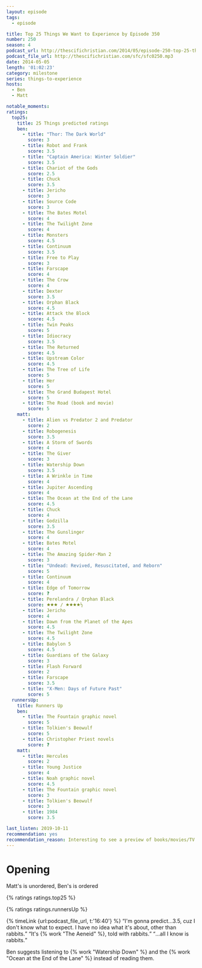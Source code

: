 ```yaml
---
layout: episode
tags:
  - episode

title: Top 25 Things We Want to Experience by Episode 350
number: 250
season: 4
podcast_url: http://thescifichristian.com/2014/05/episode-250-top-25-things-we-want-to-experience-by-episode-350/
podcast_file_url: http://thescifichristian.com/sfc/sfc0250.mp3
date: 2014-05-05
length: '01:02:23'
category: milestone
series: things-to-experience
hosts:
  - Ben
  - Matt

notable_moments: 
ratings:
  top25:
    title: 25 Things predicted ratings
    ben:
      - title: "Thor: The Dark World"
        score: 3
      - title: Robot and Frank
        score: 3.5
      - title: "Captain America: Winter Soldier"
        score: 3.5
      - title: Chariot of the Gods
        score: 2.5
      - title: Chuck
        score: 3.5
      - title: Jericho
        score: 3
      - title: Source Code
        score: 3
      - title: The Bates Motel
        score: 4
      - title: The Twilight Zone
        score: 4
      - title: Monsters
        score: 4.5
      - title: Continuum
        score: 3.5
      - title: Free to Play
        score: 3
      - title: Farscape
        score: 4
      - title: The Crow
        score: 4
      - title: Dexter
        score: 3.5
      - title: Orphan Black
        score: 4.5
      - title: Attack the Block
        score: 4.5
      - title: Twin Peaks
        score: 5
      - title: Idiocracy
        score: 3.5
      - title: The Returned
        score: 4.5
      - title: Upstream Color
        score: 4.5
      - title: The Tree of Life
        score: 5
      - title: Her
        score: 5
      - title: The Grand Budapest Hotel
        score: 5
      - title: The Road (book and movie)
        score: 5
    matt:
      - title: Alien vs Predator 2 and Predator
        score: 2
      - title: Robogenesis
        score: 3.5
      - title: A Storm of Swords
        score: 4
      - title: The Giver
        score: 3
      - title: Watership Down
        score: 3.5
      - title: A Wrinkle in Time
        score: 4
      - title: Jupiter Ascending
        score: 4
      - title: The Ocean at the End of the Lane
        score: 4.5
      - title: Chuck
        score: 4
      - title: Godzilla
        score: 3.5
      - title: The Gunslinger
        score: 4
      - title: Bates Motel
        score: 4
      - title: The Amazing Spider-Man 2
        score: 3
      - title: "Undead: Revived, Resuscitated, and Reborn"
        score: 5
      - title: Continuum
        score: 4
      - title: Edge of Tomorrow
        score: ?
      - title: Perelandra / Orphan Black
        score: 🟊🟊🟊 / 🟊🟊🟊🟊½
      - title: Jericho
        score: 4
      - title: Dawn from the Planet of the Apes
        score: 4.5
      - title: The Twilight Zone
        score: 4.5
      - title: Babylon 5
        score: 4.5
      - title: Guardians of the Galaxy
        score: 3
      - title: Flash Forward
        score: 2
      - title: Farscape
        score: 3.5
      - title: "X-Men: Days of Future Past"
        score: 5
  runnersUp:
    title: Runners Up
    ben:
      - title: The Fountain graphic novel
        score: 5
      - title: Tolkien's Beowulf
        score: 5
      - title: Christopher Priest novels
        score: ?
    matt: 
      - title: Hercules
        score: 2
      - title: Young Justice
        score: 4
      - title: Noah graphic novel
        score: 4.5
      - title: The Fountain graphic novel
        score: 3
      - title: Tolkien's Beowulf
        score: 3
      - title: 1984
        score: 3.5

last_listen: 2019-10-11
recommendation: yes
recommendation_reason: Interesting to see a preview of books/movies/TV shows that were coming up for the hosts.
---
```

# Opening
Matt's is unordered, Ben's is ordered 

{% ratings ratings.top25 %}

{% ratings ratings.runnersUp %}

<div class="quote">
  {% timeLink {url:podcast_file_url, t:'16:40'} %}
  <span class="quote-context is-size-6"></span>
  <q class="matt">I'm gonna predict...3.5, cuz I don't know what to expect. I have no idea what it's about, other than rabbits.</q>
  <q class="ben">It's {% work "The Aeneid" %}, told with rabbits.</q>
  <q class="matt">...all I know is rabbits.</q>
</div>

Ben suggests listening to {% work "Watership Down" %} and the {% work "Ocean at the End of the Lane" %} instead of reading them.